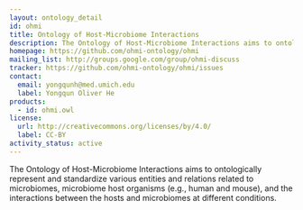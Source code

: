 ```yaml
---
layout: ontology_detail
id: ohmi
title: Ontology of Host-Microbiome Interactions
description: The Ontology of Host-Microbiome Interactions aims to ontologically represent and standardize various entities and relations related to microbiomes, microbiome host organisms (e.g., human and mouse), and the interactions between the hosts and microbiomes at different conditions.
homepage: https://github.com/ohmi-ontology/ohmi
mailing_list: http://groups.google.com/group/ohmi-discuss
tracker: https://github.com/ohmi-ontology/ohmi/issues
contact:
  email: yongqunh@med.umich.edu
  label: Yongqun Oliver He
products:
  - id: ohmi.owl
license:
  url: http://creativecommons.org/licenses/by/4.0/
  label: CC-BY
activity_status: active
---
```


The Ontology of Host-Microbiome Interactions aims to ontologically represent and standardize various entities and relations related to microbiomes, microbiome host organisms (e.g., human and mouse), and the interactions between the hosts and microbiomes at different conditions.
